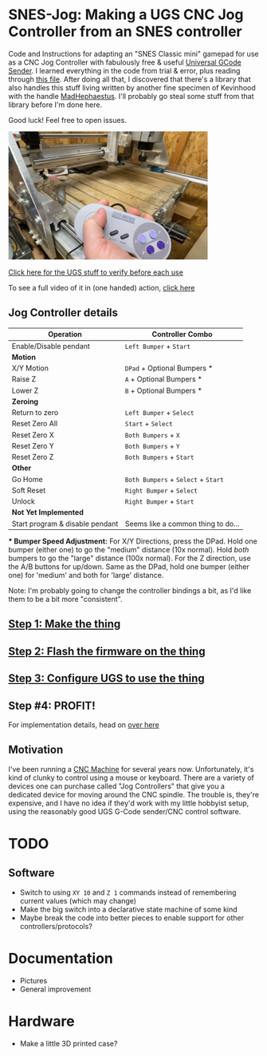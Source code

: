 # SNES-Jog: Making a UGS CNC Jog Controller from an SNES controller

Code and Instructions for adapting an "SNES Classic mini" gamepad for use as a
CNC Jog Controller with fabulously free & useful
[Universal GCode Sender](http://winder.github.io/ugs_website/). I learned
everything in the code from trial & error, plus reading through
[this file](https://github.com/mistydemeo/super_nes_classic_edition_oss/blob/master/clvcon-km-6fd0ec177b321206da5bc1b288fd6d7fdf5df7ae/clvcon-km-6fd0ec177b321206da5bc1b288fd6d7fdf5df7ae/clvcon.c).
After doing all that, I discovered that there's a library that also handles this
stuff living written by another fine specimen of Kevinhood with the handle
[MadHephaestus](https://github.com/madhephaestus/WiiChuck). I'll probably go
steal some stuff from that library before I'm done here.

Good luck! Feel free to open issues.

![In Action](./img/in-action.jpg)

[Click here for the UGS stuff to verify before each use](#Step-8-Before-each-use-of-UGS)

To see a full video of it in (one handed) action,
[click here](https://1drv.ms/v/s!Ap9iqQ7FiN9Qhswu_Yi-vvz0VaJNSQ)

## Jog Controller details

| Operation                       | Controller Combo                    |
| ------------------------------- | ----------------------------------- |
| Enable/Disable pendant          | `Left Bumper` + `Start`             |
| **Motion**                      |
| X/Y Motion                      | `DPad` + Optional Bumpers \*        |
| Raise Z                         | `A` + Optional Bumpers \*           |
| Lower Z                         | `B` + Optional Bumpers \*           |
| **Zeroing**                     |
| Return to zero                  | `Left Bumper` + `Select`            |
| Reset Zero All                  | `Start` + `Select`                  |
| Reset Zero X                    | `Both Bumpers` + `X`                |
| Reset Zero Y                    | `Both Bumpers` + `Y`                |
| Reset Zero Z                    | `Both Bumpers` + `Start`            |
| **Other**                       |
| Go Home                         | `Both Bumpers` + `Select` + `Start` |
| Soft Reset                      | `Right Bumper` + `Select`           |
| Unlock                          | `Right Bumper` + `Start`            |
| **Not Yet Implemented**         |
| Start program & disable pendant | Seems like a common thing to do...  |

**\* Bumper Speed Adjustment:** For X/Y Directions, press the DPad. Hold one
bumper (either one) to go the "medium" distance (10x normal). Hold _both_
bumpers to go the "large" distance (100x normal). For the Z direction, use the
A/B buttons for up/down. Same as the DPad, hold one bumper (either one) for
'medium' and both for 'large' distance.

Note: I'm probably going to change the controller bindings a bit, as I'd like
them to be a bit more "consistent".

## [Step 1: Make the thing](./docs/building.md)

## [Step 2: Flash the firmware on the thing](./docs/flashing.md)

## [Step 3: Configure UGS to use the thing](./docs/configure.md)

## Step #4: PROFIT!

For implementation details, head on [over here](./docs/implementation.md)

## Motivation

I've been running a
[CNC Machine](https://millrightcnc.com/product/millright-cnc-power-route-kit-bundle/)
for several years now. Unfortunately, it's kind of clunky to control using a
mouse or keyboard. There are a variety of devices one can purchase called "Jog
Controllers" that give you a dedicated device for moving around the CNC spindle.
The trouble is, they're expensive, and I have no idea if they'd work with my
little hobbyist setup, using the reasonably good UGS G-Code sender/CNC control
software.

# TODO

## Software

- Switch to using `XY 10` and `Z 1` commands instead of remembering current
  values (which may change)
- Make the big switch into a declarative state machine of some kind
- Maybe break the code into better pieces to enable support for other
  controllers/protocols?

# Documentation

- Pictures
- General improvement

# Hardware

- Make a little 3D printed case?
